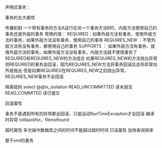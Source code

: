 声明式事务：

事务的五大属性

传播机制
  一个带有事务的方法A运行在另一个事务方法B时，内层方法使用自己的事务还是外层的事务
  常用的值：
  REQUIRED：如果外层方法有事务，使用外层方法的事务，如果外层方法没有事务，使用自己的事务
  REQUIRES_NEW ：不管外层方法有没有事务，都使用自己的事务
  SUPPORTS ： 如果外层方法有事务，就用外层方法的事务，如果外层方法没有事务，内层方法就不使用事务了
REQUIRED和REQUIRES_NEW的方法组合 如果REQUIRES_NEW的方法抛出异常则REQUIRED的事务会回滚，因为REQUIRES_NEW方法将事务回滚后会将异常向外层抛出
但是如果REQUIRED在REQUIRES_NEW之后抛出异常，REQUIRES_NEW事务不会回滚


隔离级别
select @@tx_isolation
READ_UNCOMMITTED 读未提交
READ_COMMITED 读已提交

回滚属性

事务不是遇到所有的异常都会回滚，只是运动RunTimeException才会回滚
编译时异常 rollbackfor。filenotfound

超时属性
	多次操作数据库之间的时间不能超过超时时间
只读属性
	加快查询效率

基于xml的事务